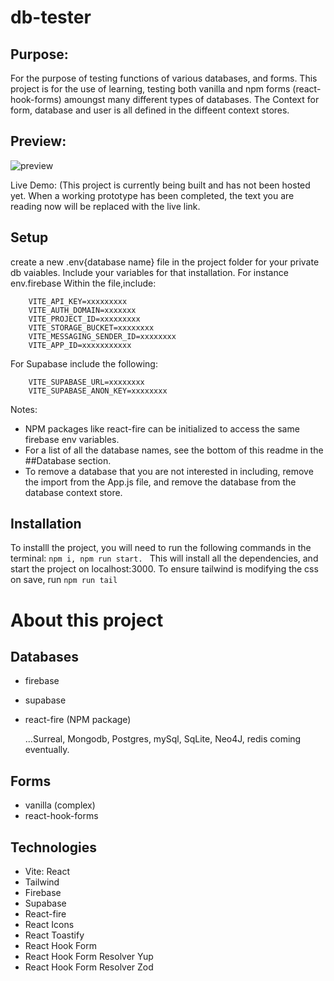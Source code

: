 # db-tester

## Purpose:

For the purpose of testing functions of various databases, and forms. This project is for the use of learning, testing both vanilla and npm forms (react-hook-forms) amoungst many different types of databases. The Context for form, database and user is all defined in the diffeent context stores.

## Preview:

<img src="https://i.ibb.co/7j3DYVw/preview.png" alt="preview" border="0">

Live Demo: (This project is currently being built and has not been hosted yet. When a working prototype has been completed, the text you are reading now will be replaced with the live link.


## Setup

create a new .env{database name} file in the project folder for your private db vaiables. Include your variables for that installation. For instance env.firebase Within the file,include:

```
    VITE_API_KEY=xxxxxxxxx
    VITE_AUTH_DOMAIN=xxxxxxx
    VITE_PROJECT_ID=xxxxxxxxx
    VITE_STORAGE_BUCKET=xxxxxxxx
    VITE_MESSAGING_SENDER_ID=xxxxxxxx
    VITE_APP_ID=xxxxxxxxxxx
```

For Supabase include the following:

```
    VITE_SUPABASE_URL=xxxxxxxx
    VITE_SUPABASE_ANON_KEY=xxxxxxxx
```

Notes:

- NPM packages like react-fire can be initialized to access the same firebase env variables.
- For a list of all the database names, see the bottom of this readme in the ##Database section.
- To remove a database that you are not interested in including, remove the import from the App.js file, and remove the database from the database context store.

## Installation

To installl the project, you will need to run the following commands in the terminal:
`npm i, npm run start. `
This will install all the dependencies, and start the project on localhost:3000.
To ensure tailwind is modifying the css on save, run
`npm run tail`

# About this project

## Databases

- firebase
- supabase
- react-fire (NPM package)
  <!-- surreal  (not included yet but considered in the future)  -->
  <!-- - mongodb (not included yet but considered in the future)  -->
  <!-- - postgres (not included yet but considered in the future)  -->
  <!-- - mysql (not included yet but considered in the future)  -->
  <!-- - sqlite (not included yet but considered in the future)  -->
  <!-- - neo4j (not included yet but considered in the future)  -->
  <!-- - redis (not included yet but considered in the future)  -->
  
  ...Surreal, Mongodb, Postgres, mySql, SqLite, Neo4J, redis coming eventually.

## Forms

<!-- - vanilla (simple) (not included yet but considered in the future)  -->  

- vanilla (complex)
- react-hook-forms
  <!-- ... expandable in the future -->

## Technologies

- Vite: React
- Tailwind
- Firebase
- Supabase
- React-fire
- React Icons
- React Toastify
- React Hook Form
- React Hook Form Resolver Yup
- React Hook Form Resolver Zod
